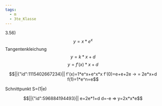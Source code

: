```yaml
---
tags:
  - m
  - 3te_Klasse
---
```

3.56)
$$y=x*e^x$$
Tangentenkleichung
$$y=k*x+d$$
$$y=f'(x)*x+d$$
```math
||{"id":1115402667234}||

f'(x)=1*e^x+e^x*x
f'(0)=e+e+2e → = 2e*x+d
f(1)=1*e^n=e
```
Schnittpunkt S=(1|e)
```math
||{"id":596884194493}||

e=2e*1+d
d=-e
⇒ y=2x*x*e
```
